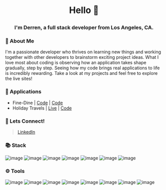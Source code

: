 # <p align="center"> Hello 👋 </p>
### <p align="center"> I'm Derren, a full stack developer from Los Angeles, CA. </p>

### 👤 About Me

I'm a passionate developer who thrives on learning new things and working together with other developers to brainstorm exciting project ideas. What I love most about coding is observing how an application takes shape gradually, step by step. Seeing how my code brings real applications to life is incredibly rewarding. Take a look at my projects and feel free to explore the live sites!

### 🧩 Applications

- Fine-Dine | [Code](https://github.com/derrenpamintuan/final-project) | [Code]([https://github.com/derrenpamintuan/ajax-project](http://final-project-dev22222.us-west-1.elasticbeanstalk.com/))
- Holiday Travels | [Live](https://derrenpamintuan.github.io/ajax-project/) | [Code](https://github.com/derrenpamintuan/ajax-project)

### 👥 Lets Connect!

> [LinkedIn](https://www.linkedin.com/in/derren-pamintuan-4a07b3178/)

### 📚 Stack

![image](https://github.com/derrenpamintuan/pamintuan-derren/assets/121917503/698f603c-7bcc-4a37-975b-f971f11e6876)
![image](https://github.com/derrenpamintuan/pamintuan-derren/assets/121917503/628e1807-0e29-445d-96e8-c0780b575581)
![image](https://github.com/derrenpamintuan/pamintuan-derren/assets/121917503/33a3d51c-6592-498f-9f84-3ea9827b0f59)
![image](https://github.com/derrenpamintuan/pamintuan-derren/assets/121917503/ac7ddd68-b3fd-4d00-8d1e-246051807434)
![image](https://github.com/derrenpamintuan/pamintuan-derren/assets/121917503/51cd163b-8a99-4170-a709-b341f2f16139)
![image](https://github.com/derrenpamintuan/pamintuan-derren/assets/121917503/9fb91c94-a2c4-49e8-bfee-184d9cdbdae6)
![image](https://github.com/derrenpamintuan/pamintuan-derren/assets/121917503/f18e0ab4-791c-45f7-9a7a-2d4e3c18a92b)

### ⚙ Tools

![image](https://github.com/derrenpamintuan/pamintuan-derren/assets/121917503/d15b8938-96b0-4f81-b618-975ed65ad7c2)
![image](https://github.com/derrenpamintuan/pamintuan-derren/assets/121917503/f40211da-ee85-4e45-873a-e0221ccd7db1)
![image](https://github.com/derrenpamintuan/pamintuan-derren/assets/121917503/d9e2ea2f-58af-4986-9b8b-736f65bb29b6)
![image](https://github.com/derrenpamintuan/pamintuan-derren/assets/121917503/220557de-68a4-4456-80d7-054987015bb7)
![image](https://github.com/derrenpamintuan/pamintuan-derren/assets/121917503/6f506525-260b-4e17-9ce5-0ae5c5d99e4a)
![image](https://github.com/derrenpamintuan/pamintuan-derren/assets/121917503/9df95ef2-2bb2-4aec-bdcb-fb1f941795dc)
![image](https://github.com/derrenpamintuan/pamintuan-derren/assets/121917503/8ac94410-1f29-4523-ad28-1a11a286a6a7)
![image](https://github.com/derrenpamintuan/pamintuan-derren/assets/121917503/b5f9aafe-fb2e-45fd-9cd5-928e8770e12b)
